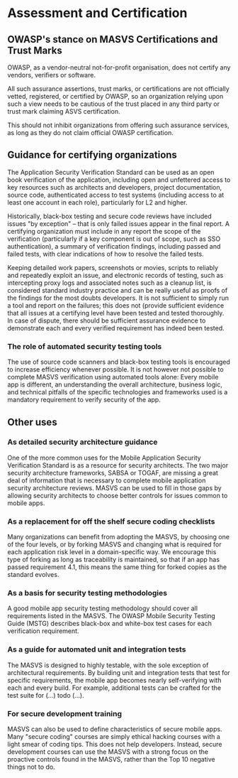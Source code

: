 # Assessment and Certification

## OWASP's stance on MASVS Certifications and Trust Marks

OWASP, as a vendor-neutral not-for-profit organisation, does not certify any vendors, verifiers or software.

All such assurance assertions, trust marks, or certifications are not officially vetted, registered, or certified by OWASP, so an organization relying upon such a view needs to be cautious of the trust placed in any third party or trust mark claiming ASVS certification.

This should not inhibit organizations from offering such assurance services, as long as they do not claim official OWASP certification.

## Guidance for certifying organizations

The Application Security Verification Standard can be used as an open book verification of the application, including open and unfettered access to key resources such as architects and developers, project documentation, source code, authenticated access to test systems (including access to at least one account in each role), particularly for L2 and higher.

Historically, black-box testing and secure code reviews have included issues "by exception" – that is only failed issues appear in the final report. A certifying organization must include in any report the scope of the verification (particularly if a key component is out of scope, such as SSO authentication), a summary of verification findings, including passed and failed tests, with clear indications of how to resolve the failed tests.

Keeping detailed work papers, screenshots or movies, scripts to reliably and repeatedly exploit an issue, and electronic records of testing, such as intercepting proxy logs and associated notes such as a cleanup list, is considered standard industry practice and can be really useful as proofs of the findings for the most doubts developers. It is not sufficient to simply run a tool and report on the failures; this does not (provide sufficient evidence that all issues at a certifying level have been tested and tested thoroughly. In case of dispute, there should be sufficient assurance evidence to demonstrate each and every verified requirement has indeed been tested.

### The role of automated security testing tools

The use of source code scanners and black-box testing tools is encouraged to increase efficiency whenever possible. It is not however not possible to complete MASVS verification using automated tools alone: Every mobile app is different, an understanding the overall architecture,  business logic, and technical pitfalls of the specific technologies and frameworks used is a mandatory requirement to verify security of the app. 

## Other uses

### As detailed security architecture guidance

One of the more common uses for the Mobile Application Security Verification Standard is as a resource for security architects. The two major security architecture frameworks, SABSA or TOGAF, are missing a great deal of information that is necessary to complete mobile application security architecture reviews. MASVS can be used to fill in those gaps by allowing security architects to choose better controls for issues common to mobile apps.

### As a replacement for off the shelf secure coding checklists

Many organizations can benefit from adopting the MASVS, by choosing one of the four levels, or by forking MASVS and changing what is required for each application risk level in a domain-specific way. We encourage this type of forking as long as traceability is maintained, so that if an app has passed requirement 4.1, this means the same thing for forked copies as the standard evolves.

### As a basis for security testing methodologies

A good mobile app security testing methodology should cover all requirements listed in the MASVS. The OWASP Mobile Security Testing Guide (MSTG) describes black-box and white-box test cases for each verification requirement.

### As a guide for automated unit and integration tests

The MASVS is designed to highly testable, with the sole exception of architectural requirements. By building unit and integration tests that test for specific requirements, the mobile app becomes nearly self-verifying with each and every build. For example, additional tests can be crafted for the test suite for (...) todo (...).

### For secure development training

MASVS can also be used to define characteristics of secure mobile apps. Many "secure coding" courses are simply ethical hacking courses with a light smear of coding tips. This does not help developers. Instead, secure development courses can use the MASVS with a strong focus on the proactive controls found in the MASVS, rather than the Top 10 negative things not to do.
